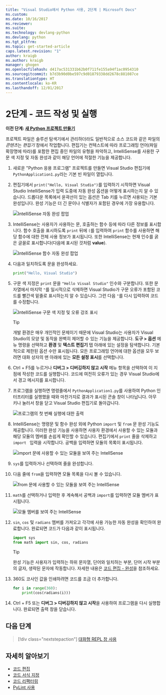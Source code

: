 ```yaml
---
title: "Visual Studio에서 Python 사용, 2단계 | Microsoft Docs"
ms.custom: 
ms.date: 10/16/2017
ms.reviewer: 
ms.suite: 
ms.technology: devlang-python
ms.devlang: python
ms.tgt_pltfrm: 
ms.topic: get-started-article
caps.latest.revision: "1"
author: kraigb
ms.author: kraigb
manager: ghogen
ms.openlocfilehash: d417ac531331b62b0f711fe155a94f1ac0954310
ms.sourcegitcommit: b7d3b90d0be597c9d01879338dd2678c881087ce
ms.translationtype: HT
ms.contentlocale: ko-KR
ms.lasthandoff: 12/01/2017
---
```

# <a name="step-2-writing-and-running-code"></a>2단계 - 코드 작성 및 실행

**이전 단계: [새 Python 프로젝트 만들기](vs-tutorial-01-01.md)**

프로젝트 파일은 솔루션 탐색기에서 관리하더라도 일반적으로 소스 코드와 같은 파일의 *콘텐츠*는 *편집기* 창에서 작업합니다. 편집기는 컨텍스트에 따라 프로그래밍 언어(파일 확장명에 따라)를 포함한 편집 중인 파일의 유형을 파악하고, IntelliSense를 사용한 구문 색 지정 및 자동 완성과 같이 해당 언어에 적절한 기능을 제공합니다.

1. 새로운 "Python 응용 프로그램" 프로젝트를 만들면 Visual Studio 편집기에 `PythonApplication1.py`라는 기본 빈 파일이 열립니다. 

1. 편집기에서 `print("Hello, Visual Studio")`를 입력하기 시작하면 Visual Studio IntelliSense가 입력 도중에 자동 완성 옵션을 어떻게 표시하는지 알 수 있습니다. 드롭다운 목록에서 윤곽선이 있는 옵션은 Tab 키를 누르면 사용되는 기본 완성입니다. 완성 기능은 더 긴 문이나 식별자가 포함된 경우에 가장 유용합니다.

    ![IntelliSense 자동 완성 팝업](media/vs-getting-started-python-04-IntelliSense1b.png)

1. IntelliSense는 사용자가 사용하는 문, 호출하는 함수 등에 따라 다른 정보를 표시합니다. 함수 호출을 표시하도록 `print` 뒤에 `(`를 입력하여 `print` 함수를 사용하면 해당 함수에 대한 전체 사용 정보가 표시됩니다. 또한 IntelliSense는 현재 인수를 굵은 글꼴로 표시합니다(다음에 표시된 것처럼 **value**).

    ![IntelliSense 함수 자동 완성 팝업](media/vs-getting-started-python-05-IntelliSense2b.png)

1. 다음과 일치하도록 문을 완성하세요.

    ```python
    print("Hello, Visual Studio")
    ```

1. 구문 색 지정은 `print` 문을 `"Hello Visual Studio"` 인수와 구분합니다. 또한 문자열에서 마지막 `"`를 일시적으로 삭제하면 Visual Studio가 구문 오류가 포함된 코드를 빨간색 밑줄로 표시하는지 알 수 있습니다. 그런 다음 `"`를 다시 입력하여 코드를 수정합니다.
 
    ![IntelliSense 구문 색 지정 및 오류 강조 표시](media/vs-getting-started-python-06-IntelliSense3b.png)
 
    > [!Tip]
    > 개발 환경은 매우 개인적인 문제이기 때문에 Visual Studio는 사용자가 Visual Studio의 모양 및 동작을 완벽히 제어할 수 있는 기능을 제공합니다. **도구 > 옵션** 메뉴 명령을 선택하고 **환경** 및 **텍스트 편집기** 탭 아래에 있는 설정을 탐색합니다. 기본적으로 제한된 옵션 수만 표시됩니다. 모든 프로그래밍 언어에 대한 옵션을 모두 보려면 대화 상자의 맨 아래에 있는 **모든 설정 표시**를 선택합니다. 

1. Ctrl + F5를 누르거나 **디버그 > 디버깅하지 않고 시작** 메뉴 항목을 선택하여 이 지점에 작성한 코드를 실행합니다. 코드에 여전히 오류가 있는 경우 Visual Studio에서 경고 메시지를 표시합니다.
 
1. 프로그램을 실행하면 명령줄에서 `PythonApplication1.py`를 사용하여 Python 인터프리터를 실행했을 때와 마찬가지로 결과가 표시된 콘솔 창이 나타납니다. 아무 키나 눌러서 창을 닫고 Visual Studio 편집기로 돌아갑니다.

    ![프로그램의 첫 번째 실행에 대한 출력](media/vs-getting-started-python-07-output.png)

1. IntelliSense는 명령문 및 함수 완성 외에 Python `import` 및 `from` 문 완성 기능도 제공합니다. 이러한 완성 기능을 사용하면 사용자 환경에서 사용할 수 있는 모듈과 해당 모듈의 멤버를 손쉽게 확인할 수 있습니다. 편집기에서 `print` 줄을 삭제하고 `import ` 입력을 시작합니다. 공백을 입력하면 모듈의 목록이 표시됩니다.

    ![import 문에 사용할 수 있는 모듈을 보여 주는 IntellSense](media/vs-getting-started-python-08-import1.png)

1. `sys`를 입력하거나 선택하여 줄을 완성합니다.

1. 다음 줄에 `from`을 입력하면 모듈 목록을 다시 볼 수 있습니다.

    ![from 문에 사용할 수 있는 모듈을 보여 주는 IntellSense](media/vs-getting-started-python-09-import2.png)

1. `math`를 선택하거나 입력한 후 계속해서 공백과 `import`를 입력하면 모듈 멤버가 표시됩니다.

    ![모듈 멤버를 보여 주는 IntellSense](media/vs-getting-started-python-10-import3.png)

1. `sin`, `cos` 및 `radians` 멤버를 가져오고 각각에 사용 가능한 자동 완성을 확인하여 완료합니다. 완료되면 코드가 다음과 같이 표시됩니다.

    ```python
    import sys  
    from math import sin, cos, radians          
    ```

    > [!Tip]
    > 완성 기능은 사용자가 입력하는 하위 문자열, 단어와 일치하는 부분, 단어 시작 부분의 글자, 생략된 문자에 작동합니다. 자세한 내용은 [코드 편집 - 완성](code-editing.md#completions)을 참조하세요.

1. 360도 코사인 값을 인쇄하려면 코드를 조금 더 추가합니다.

    ```python 
    for i in range(360):        
        print(cos(radians(i)))
    ```

1. Ctrl + F5 또는 **디버그 > 디버깅하지 않고 시작**을 사용하여 프로그램을 다시 실행합니다. 완료되면 출력 창을 닫습니다.


## <a name="next-steps"></a>다음 단계

> [!div class="nextstepaction"]
> [대화형 REPL 창 사용](vs-tutorial-01-03.md)


## <a name="going-deeper"></a>자세히 알아보기

- [코드 편집](code-editing.md)
- [코드 서식 지정](code-formatting.md)
- [코드 리팩터링](code-refactoring.md)
- [PyLint 사용](code-pylint.md)
